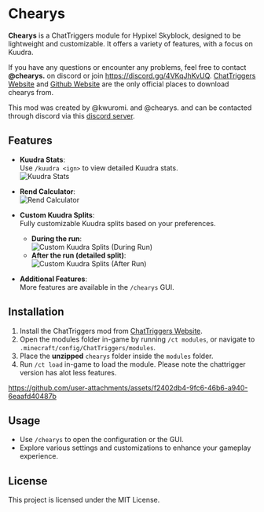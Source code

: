 # Chearys

**Chearys** is a ChatTriggers module for Hypixel Skyblock, designed to be lightweight and customizable. It offers a variety of features, with a focus on Kuudra.

If you have any questions or encounter any problems, feel free to contact **@chearys.** on discord or join https://discord.gg/4VKqJhKvUQ.
[ChatTriggers Website](https://www.chattriggers.com/modules/v/chearys) and [Github Website](https://github.com/chearys/chearys-public) are the only official places to download chearys from. 

This mod was created by @kwuromi. and @chearys. and can be contacted through discord via this [discord server](https://discord.gg/4VKqJhKvUQ).

## Features

- **Kuudra Stats**:  
  Use `/kuudra <ign>` to view detailed Kuudra stats.  
  ![Kuudra Stats](https://i.imgur.com/kMy1H4s.png)

- **Rend Calculator**:  
  ![Rend Calculator](https://i.imgur.com/b3AJdhr.png)

- **Custom Kuudra Splits**:  
  Fully customizable Kuudra splits based on your preferences.  
  - **During the run**:  
    ![Custom Kuudra Splits (During Run)](https://i.imgur.com/7XehIkn.png)
  - **After the run (detailed split)**:  
    ![Custom Kuudra Splits (After Run)](https://i.imgur.com/eKmkd0S.png)

- **Additional Features**:  
  More features are available in the `/chearys` GUI.

## Installation

1. Install the ChatTriggers mod from [ChatTriggers Website](https://www.chattriggers.com).
2. Open the modules folder in-game by running `/ct modules`, or navigate to `.minecraft/config/ChatTriggers/modules`.
3. Place the **unzipped** `chearys` folder inside the `modules` folder.
4. Run `/ct load` in-game to load the module.
Please note the chattrigger version has alot less features.

https://github.com/user-attachments/assets/f2402db4-9fc6-46b6-a940-6eaafd40487b

## Usage

- Use `/chearys` to open the configuration or the GUI.
- Explore various settings and customizations to enhance your gameplay experience.

## License

This project is licensed under the MIT License.
